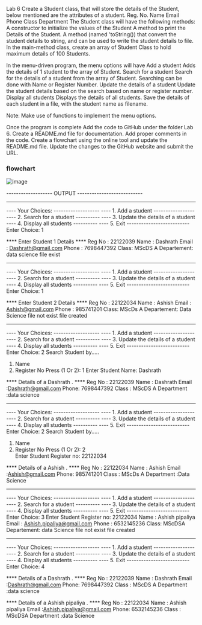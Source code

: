 Lab 6
Create a Student class, that will store the details of the Student, below mentioned are the attributes of a student.
Reg. No.
Name
Email
Phone
Class
Department
The Student class will have the following methods:
A constructor to initialize the values of the Student
A method to print the Details of the Student.
A method (named 'toString()) that convert the student details to string, and can be used to write the student details to file.
In the main-method class, create an array of Student Class to hold maximum details of 100 Students.

In the menu-driven program, the menu options will have
Add a student
Adds the details of 1 student to the array of Student.
Search for a student
Search for the details of a student from the array of Student.
Searching can be done with Name or Register Number.
Update the details of a student
Update the student details based on the search based on name or register number.
Display all students
Displays the details of all students.
Save the details of each student in a file, with the student name as filename.

Note: Make use of functions to implement the menu options.

Once the program is complete
Add the code to GitHub under the folder Lab 6.
Create a README.md file for documentation.
Add proper comments in the code.
Create a flowchart using the online tool and update the README.md file.
Update the changes to the GitHub website and submit the URL.
### flowchart 
![image](https://github.com/DashrathSingh07/22122039-MDS273L-JAVA/assets/118044162/48367310-5890-4b11-8f17-f5561a5627db)


------------------- OUTPUT ---------------------------

**************************************
---- Your Choices: -------------------
---- 1. Add a student -----------------
---- 2. Search for a student ----------
---- 3. Update the details of a student
---- 4. Display all students ----------
---- 5. Exit --------------------------
Enter Choice: 1

**** Enter Student 1 Details ****
Reg No : 22122039
Name : Dashrath
Email : Dashrath@gmail.com
Phone : 7698447392
Class: MScDS A
Departement: data science
file exist

**************************************
---- Your Choices: -------------------
---- 1. Add a student -----------------
---- 2. Search for a student ----------
---- 3. Update the details of a student
---- 4. Display all students ----------
---- 5. Exit --------------------------
Enter Choice: 1

**** Enter Student 2 Details ****
Reg No : 22122034
Name : Ashish 
Email : Ashish@gmail.com
Phone : 985741201
Class: MScDs A
Departement: Data Science
file not exist
file created

**************************************
---- Your Choices: -------------------
---- 1. Add a student -----------------
---- 2. Search for a student ----------
---- 3. Update the details of a student
---- 4. Display all students ----------
---- 5. Exit --------------------------
Enter Choice: 2
Search Student by.....
 1. Name
 2. Register No
Press (1 Or 2):
1
Enter Student Name: Dashrath

**** Details of a Dashrath . ****
Reg No : 22122039
Name : Dashrath
Email :Dashrath@gmail.com
Phone: 7698447392
Class : MScDS A
Department :data science

**************************************
---- Your Choices: -------------------
---- 1. Add a student -----------------
---- 2. Search for a student ----------
---- 3. Update the details of a student
---- 4. Display all students ----------
---- 5. Exit --------------------------
Enter Choice: 2
Search Student by.....
 1. Name
 2. Register No
Press (1 Or 2):
2       
Enter Student Register no: 22122034

**** Details of a Ashish  . ****
Reg No : 22122034
Name : Ashish
Email :Ashish@gmail.com
Phone: 985741201
Class : MScDs A
Department :Data Science

**************************************
---- Your Choices: -------------------
---- 1. Add a student -----------------
---- 2. Search for a student ----------
---- 3. Update the details of a student
---- 4. Display all students ----------
---- 5. Exit --------------------------
Enter Choice: 3
Enter Student Register no: 22122034
Name : Ashish pipaliya
Email : Ashish.pipaliya@gmail.com
Phone : 6532145236
Class: MScDSA
Departement: data Science
file not exist
file created

**************************************
---- Your Choices: -------------------
---- 1. Add a student -----------------
---- 2. Search for a student ----------
---- 3. Update the details of a student
---- 4. Display all students ----------
---- 5. Exit --------------------------
Enter Choice: 4

**** Details of a Dashrath . ****
Reg No : 22122039
Name : Dashrath
Email :Dashrath@gmail.com
Phone: 7698447392
Class : MScDS A
Department :data science

**** Details of a Ashish pipaliya . ****
Reg No : 22122034
Name : Ashish pipaliya
Email :Ashish.pipaliya@gmail.com
Phone: 6532145236
Class : MScDSA
Department :data Science
